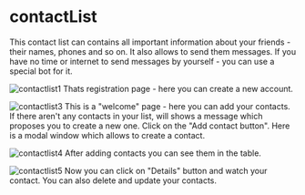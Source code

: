 # contactList
This contact list can contains all important information about your friends - their names, phones and so on. It also allows to send them messages.
If you have no time or internet to send messages by yourself - you can use a speсial bot for it.

![contactlist1](https://cloud.githubusercontent.com/assets/25393471/24870161/1bb14b22-1e1e-11e7-94dc-cef7de5786ea.png)
Thats registration page - here you can create a new account.

![contactlist3](https://cloud.githubusercontent.com/assets/25393471/24870164/1bc3da6c-1e1e-11e7-959f-6959ae99b98e.png)
This is a "welcome" page - here you can add your contacts. If there aren't any contacts in your list, will shows a message which proposes you to create a new one.
Click on the "Add contact button". Here is a modal window which allows to create a contact.

![contactlist4](https://cloud.githubusercontent.com/assets/25393471/24870162/1bc288b0-1e1e-11e7-9b64-e9ed9abf1e69.png)
After adding contacts you can see them in the table.

![contactlist5](https://cloud.githubusercontent.com/assets/25393471/24870165/1c0f7558-1e1e-11e7-8359-0084742e0a19.png)
Now you can click on "Details" button and watch your contact.
You can also delete and update your contacts.
